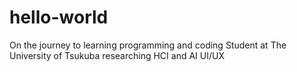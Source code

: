 # hello-world
On the journey to learning programming and coding
Student at The University of Tsukuba researching HCI and AI UI/UX
